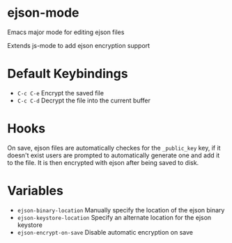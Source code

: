 # ejson-mode

Emacs major mode for editing ejson files

Extends js-mode to add ejson encryption support

# Default Keybindings

* `C-c C-e` Encrypt the saved file
* `C-c C-d` Decrypt the file into the current buffer

# Hooks

On save, ejson files are automatically checkes for the `_public_key` key, if it doesn't exist users are prompted to automatically generate one and add it to the file. It is then encrypted with ejson after being saved to disk.

# Variables
* `ejson-binary-location` Manually specify the location of the ejson binary
* `ejson-keystore-location` Specify an alternate location for the ejson keystore
* `ejson-encrypt-on-save` Disable automatic encryption on save
